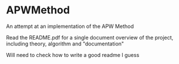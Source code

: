 # APWMethod
An attempt at an implementation of the APW Method

Read the README.pdf for a single document overview of the project, including theory, algorithm and "documentation"

Will need to check how to write a good readme I guess
